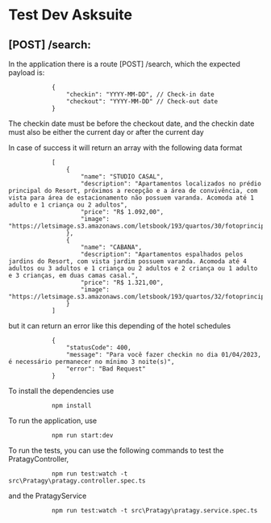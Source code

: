 # Test Dev Asksuite



## [POST] /search:
In the application there is a route [POST] /search, 
which the expected payload is:
    
                {
                    "checkin": "YYYY-MM-DD", // Check-in date
                    "checkout": "YYYY-MM-DD" // Check-out date
                }

The checkin date must be before the checkout date, and the checkin date must also be either the current day or after the current day


        
In case of success it will return an array with the following data format
    
                [
                    {
                        "name": "STUDIO CASAL",
                        "description": "Apartamentos localizados no prédio principal do Resort, próximos a recepção e a área de convivência, com vista para área de estacionamento não possuem varanda. Acomoda até 1 adulto e 1 criança ou 2 adultos", 
                        "price": "R$ 1.092,00",
                        "image": "https://letsimage.s3.amazonaws.com/letsbook/193/quartos/30/fotoprincipal.jpg"
                    },
                    {
                        "name": "CABANA",
                        "description": "Apartamentos espalhados pelos jardins do Resort, com vista jardim possuem varanda. Acomoda até 4 adultos ou 3 adultos e 1 criança ou 2 adultos e 2 criança ou 1 adulto e 3 crianças, em duas camas casal.", 
                        "price": "R$ 1.321,00",
                        "image": "https://letsimage.s3.amazonaws.com/letsbook/193/quartos/32/fotoprincipal.jpg"
                    }
                ]
        
but it can return an error like this depending of the hotel schedules

                {
                    "statusCode": 400,
                    "message": "Para você fazer checkin no dia 01/04/2023, é necessário permanecer no mínimo 3 noite(s)",
                    "error": "Bad Request"
                }


To install the dependencies use

                npm install

To run the application, use

                npm run start:dev


To run the tests, you can use the following commands to test the PratagyController, 

                npm run test:watch -t src\Pratagy\pratagy.controller.spec.ts

and the PratagyService

                npm run test:watch -t src\Pratagy\pratagy.service.spec.ts